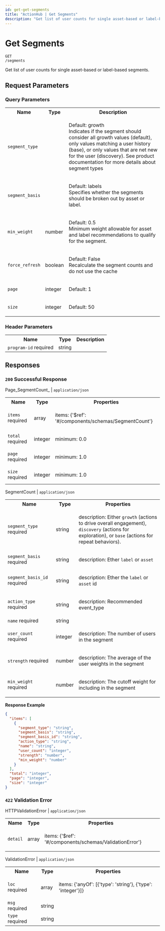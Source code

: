 ```yaml
---
id: get-get-segments
title: "ActionHub | Get Segments"
description: "Get list of user counts for single asset-based or label-based segments."
---
```

# Get Segments
<code class='method-name'><span class='get'>GET</span> /segments</code>

Get list of user counts for single asset-based or label-based segments.

## Request Parameters 

### Query Parameters  
<table class='openapi-table'><tr><th>Name</th><th>Type</th><th>Description</th></tr><tr><td><code>segment_type</code></td><td></td><td>

Default: growth<br/>Indicates if the segment should consider all growth values (default), only values matching a user history (base), or only values that are net new for the user (discovery). See product documentation for more details about segment types

</td></tr><tr><td><code>segment_basis</code></td><td></td><td>

Default: labels<br/>Specifies whether the segments should be broken out by asset or label.

</td></tr><tr><td><code>min_weight</code></td><td>number</td><td>

Default: 0.5<br/>Minimum weight allowable for asset and label recommendations to qualify for the segment.

</td></tr><tr><td><code>force_refresh</code></td><td>boolean</td><td>

Default: False<br/>Recalculate the segment counts and do not use the cache

</td></tr><tr><td><code>page</code></td><td>integer</td><td>

Default: 1<br/>

</td></tr><tr><td><code>size</code></td><td>integer</td><td>

Default: 50<br/>

</td></tr></table>


### Header Parameters  
<table class='openapi-table'><tr><th>Name</th><th>Type</th><th>Description</th></tr><tr><td><code>program-id</code> <span class='required'>required</span></td><td>string</td><td>



</td></tr></table>

## Responses  

### `200` Successful Response

Page_SegmentCount_ | `application/json`  
<table class='openapi-table'><tr><th>Name</th><th>Type</th><th>Properties</th></tr><tr><td><code>items</code> <span class='required'>required</span></td><td>array</td><td>

items: {'$ref': '#/components/schemas/SegmentCount'}<br/>
</td></tr><tr><td><code>total</code> <span class='required'>required</span></td><td>integer</td><td>

minimum: 0.0<br/>
</td></tr><tr><td><code>page</code> <span class='required'>required</span></td><td>integer</td><td>

minimum: 1.0<br/>
</td></tr><tr><td><code>size</code> <span class='required'>required</span></td><td>integer</td><td>

minimum: 1.0<br/>
</td></tr></table>

SegmentCount | `application/json`  
<table class='openapi-table'><tr><th>Name</th><th>Type</th><th>Properties</th></tr><tr><td><code>segment_type</code> <span class='required'>required</span></td><td>string</td><td>

description: Either `growth` (actions to drive overall engagement), `discovery` (actions for exploration), or `base` (actions for repeat behaviors).<br/>
</td></tr><tr><td><code>segment_basis</code> <span class='required'>required</span></td><td>string</td><td>

description: Ether `label` or `asset`<br/>
</td></tr><tr><td><code>segment_basis_id</code> <span class='required'>required</span></td><td>string</td><td>

description: Ether the `label` or `asset` id<br/>
</td></tr><tr><td><code>action_type</code> <span class='required'>required</span></td><td>string</td><td>

description: Recommended event_type<br/>
</td></tr><tr><td><code>name</code> <span class='required'>required</span></td><td>string</td><td>


</td></tr><tr><td><code>user_count</code> <span class='required'>required</span></td><td>integer</td><td>

description: The number of users in the segment<br/>
</td></tr><tr><td><code>strength</code> <span class='required'>required</span></td><td>number</td><td>

description: The average of the user weights in the segment<br/>
</td></tr><tr><td><code>min_weight</code> <span class='required'>required</span></td><td>number</td><td>

description: The cutoff weight for including in the segment<br/>
</td></tr></table>


**Response Example**  

```json
{
  "items": [
    {
      "segment_type": "string",
      "segment_basis": "string",
      "segment_basis_id": "string",
      "action_type": "string",
      "name": "string",
      "user_count": "integer",
      "strength": "number",
      "min_weight": "number"
    }
  ],
  "total": "integer",
  "page": "integer",
  "size": "integer"
}
```

### `422` Validation Error

HTTPValidationError | `application/json`  
<table class='openapi-table'><tr><th>Name</th><th>Type</th><th>Properties</th></tr><tr><td><code>detail</code></td><td>array</td><td>

items: {'$ref': '#/components/schemas/ValidationError'}<br/>
</td></tr></table>

ValidationError | `application/json`  
<table class='openapi-table'><tr><th>Name</th><th>Type</th><th>Properties</th></tr><tr><td><code>loc</code> <span class='required'>required</span></td><td>array</td><td>

items: {'anyOf': [{'type': 'string'}, {'type': 'integer'}]}<br/>
</td></tr><tr><td><code>msg</code> <span class='required'>required</span></td><td>string</td><td>


</td></tr><tr><td><code>type</code> <span class='required'>required</span></td><td>string</td><td>


</td></tr></table>


